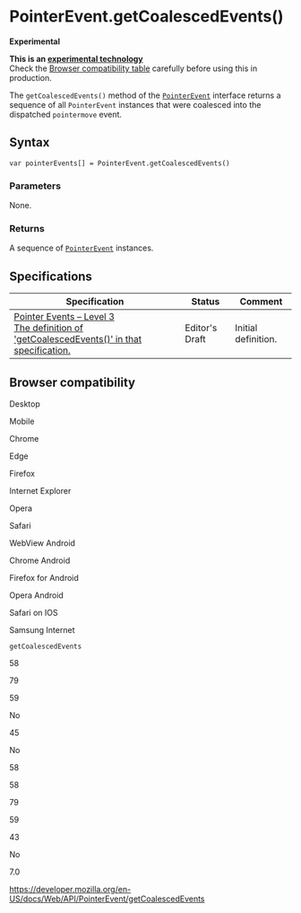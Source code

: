 # PointerEvent.getCoalescedEvents()

**Experimental**

**This is an [experimental technology](https://developer.mozilla.org/en-US/docs/MDN/Guidelines/Conventions_definitions#experimental)**  
Check the [Browser compatibility table](#browser_compatibility) carefully before using this in production.

The `getCoalescedEvents()` method of the [`PointerEvent`](../pointerevent) interface returns a sequence of all `PointerEvent` instances that were coalesced into the dispatched `pointermove` event.

## Syntax

    var pointerEvents[] = PointerEvent.getCoalescedEvents()

### Parameters

None.

### Returns

A sequence of [`PointerEvent`](../pointerevent) instances.

## Specifications

<table><thead><tr class="header"><th>Specification</th><th>Status</th><th>Comment</th></tr></thead><tbody><tr class="odd"><td><a href="https://w3c.github.io/pointerevents/#dom-pointerevent-getcoalescedevents">Pointer Events – Level 3<br />
<span class="small">The definition of 'getCoalescedEvents()' in that specification.</span></a></td><td><span class="spec-ed">Editor's Draft</span></td><td>Initial definition.</td></tr></tbody></table>

## Browser compatibility

Desktop

Mobile

Chrome

Edge

Firefox

Internet Explorer

Opera

Safari

WebView Android

Chrome Android

Firefox for Android

Opera Android

Safari on IOS

Samsung Internet

`getCoalescedEvents`

58

79

59

No

45

No

58

58

79

59

43

No

7.0

<a href="https://developer.mozilla.org/en-US/docs/Web/API/PointerEvent/getCoalescedEvents" class="_attribution-link">https://developer.mozilla.org/en-US/docs/Web/API/PointerEvent/getCoalescedEvents</a>
